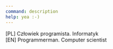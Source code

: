 ```yaml
---
command: description
help: yea :-)
---
```


[](sleep:500)
[PL] Człowiek programista. Informatyk  
[EN] Programmerman. Computer scientist
[](sleep:400)
